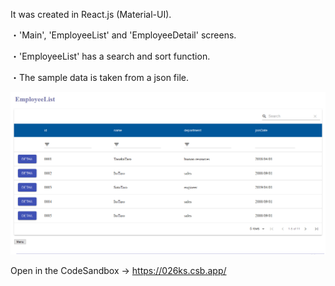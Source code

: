 It was created in React.js (Material-UI).

・'Main', 'EmployeeList' and 'EmployeeDetail' screens.

・'EmployeeList' has a search and sort function.

・The sample data is taken from a json file.

![EmployeeList](https://github.com/shogo132/EmployeeList/blob/main/EmployeeList.png)

Open in the CodeSandbox → https://026ks.csb.app/
